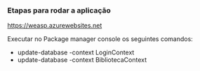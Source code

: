 ### Etapas para rodar a aplicação

https://weasp.azurewebsites.net

Executar no Package manager console os seguintes comandos:
* update-database -context LoginContext
* update-database -context BibliotecaContext